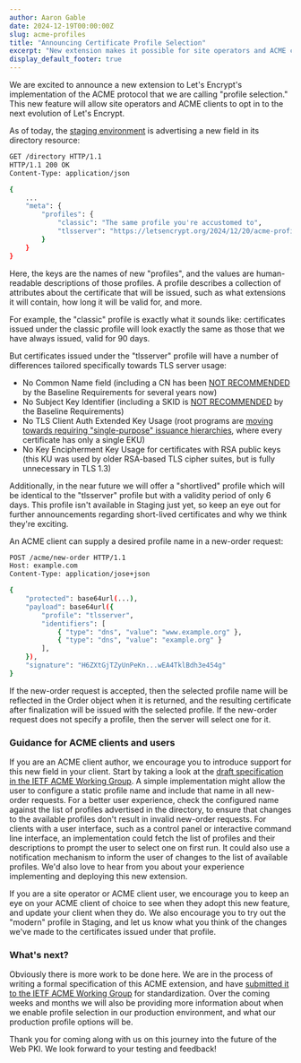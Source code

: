 ```yaml
---
author: Aaron Gable
date: 2024-12-19T00:00:00Z
slug: acme-profiles
title: "Announcing Certificate Profile Selection"
excerpt: "New extension makes it possible for site operators and ACME clients to select new profile options for Let's Encrypt certificates."
display_default_footer: true
---
```


We are excited to announce a new extension to Let's Encrypt's implementation of the ACME protocol that we are calling "profile selection." This new feature will allow site operators and ACME clients to opt in to the next evolution of Let's Encrypt.

As of today, the [staging environment](https://letsencrypt.org/docs/staging-environment/) is advertising a new field in its directory resource:

```bash
GET /directory HTTP/1.1
HTTP/1.1 200 OK
Content-Type: application/json

{
    ...
    "meta": {
        "profiles": {
            "classic": "The same profile you're accustomed to",
            "tlsserver": "https://letsencrypt.org/2024/12/20/acme-profiles/"
        }
    }
}
```

Here, the keys are the names of new "profiles", and the values are human-readable descriptions of those profiles. A profile describes a collection of attributes about the certificate that will be issued, such as what extensions it will contain, how long it will be valid for, and more.

For example, the "classic" profile is exactly what it sounds like: certificates issued under the classic profile will look exactly the same as those that we have always issued, valid for 90 days.

But certificates issued under the "tlsserver" profile will have a number of differences tailored specifically towards TLS server usage:

- No Common Name field (including a CN has been [NOT RECOMMENDED](https://github.com/cabforum/servercert/blob/main/docs/BR.md#71272-domain-validated) by the Baseline Requirements for several years now)
- No Subject Key Identifier (including a SKID is [NOT RECOMMENDED](https://github.com/cabforum/servercert/blob/main/docs/BR.md#71276-subscriber-certificate-extensions) by the Baseline Requirements)
- No TLS Client Auth Extended Key Usage (root programs are [moving towards requiring "single-purpose" issuance hierarchies](https://www.chromium.org/Home/chromium-security/root-ca-policy/moving-forward-together/#focusing-on-simplicity), where every certificate has only a single EKU)
- No Key Encipherment Key Usage for certificates with RSA public keys (this KU was used by older RSA-based TLS cipher suites, but is fully unnecessary in TLS 1.3)

Additionally, in the near future we will offer a "shortlived" profile which will be identical to the "tlsserver" profile but with a validity period of only 6 days. This profile isn't available in Staging just yet, so keep an eye out for further announcements regarding short-lived certificates and why we think they're exciting.

An ACME client can supply a desired profile name in a new-order request:

```bash
POST /acme/new-order HTTP/1.1
Host: example.com
Content-Type: application/jose+json

{
    "protected": base64url(...),
    "payload": base64url({
        "profile": "tlsserver",
        "identifiers": [
            { "type": "dns", "value": "www.example.org" },
            { "type": "dns", "value": "example.org" }
        ],
    }),
    "signature": "H6ZXtGjTZyUnPeKn...wEA4TklBdh3e454g"
}
```

If the new-order request is accepted, then the selected profile name will be reflected in the Order object when it is returned, and the resulting certificate after finalization will be issued with the selected profile. If the new-order request does not specify a profile, then the server will select one for it.

### Guidance for ACME clients and users

If you are an ACME client author, we encourage you to introduce support for this new field in your client. Start by taking a look at the [draft specification in the IETF ACME Working Group](https://datatracker.ietf.org/doc/draft-aaron-acme-profiles/). A simple implementation might allow the user to configure a static profile name and include that name in all new-order requests. For a better user experience, check the configured name against the list of profiles advertised in the directory, to ensure that changes to the available profiles don't result in invalid new-order requests. For clients with a user interface, such as a control panel or interactive command line interface, an implementation could fetch the list of profiles and their descriptions to prompt the user to select one on first run. It could also use a notification mechanism to inform the user of changes to the list of available profiles. We'd also love to hear from you about your experience implementing and deploying this new extension.

If you are a site operator or ACME client user, we encourage you to keep an eye on your ACME client of choice to see when they adopt this new feature, and update your client when they do. We also encourage you to try out the "modern" profile in Staging, and let us know what you think of the changes we've made to the certificates issued under that profile.

### What's next?

Obviously there is more work to be done here. We are in the process of writing a formal specification of this ACME extension, and have [submitted it to the IETF ACME Working Group](https://datatracker.ietf.org/doc/draft-aaron-acme-profiles/) for standardization. Over the coming weeks and months we will also be providing more information about when we enable profile selection in our production environment, and what our production profile options will be.

Thank you for coming along with us on this journey into the future of the Web PKI. We look forward to your testing and feedback!